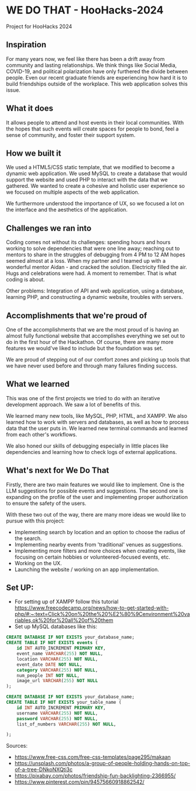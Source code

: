 # WE DO THAT - HooHacks-2024
Project for HooHacks 2024


## Inspiration
For many years now, we feel like there has been a drift away from community and lasting relationships. We think things like Social Media, COVID-19, and political polarization have only furthered the divide between people.  Even our recent graduate friends are experiencing how hard it is to build friendships outside of the workplace.  This web application solves this issue. 

## What it does
It allows people to attend and host events in their local communities. With the hopes that such events will create spaces for people to bond, feel a sense of community, and foster their support system.

## How we built it
We used a HTML5/CSS static template, that we modified to become a dynamic web application. We used MySQL to create a database that would support the website and used PHP to interact with the data that we gathered. We wanted to create a cohesive and holistic user experience so we focused on multiple aspects of the web application.

We furthermore understood the importance of UX, so we focused a lot on the interface and the aesthetics of the application.

## Challenges we ran into
Coding comes not without its challenges: spending hours and hours working to solve dependencies that were one line away; reaching out to mentors to share in the struggles of debugging from 4 PM to 12 AM hopes seemed almost at a loss. When my partner and I teamed up with a wonderful mentor Aidan - and cracked the solution. Electricity filled the air. Hugs and celebrations were had.  A moment to remember. That is what coding is about. 

Other problems: Integration of API and web application, using a database, learning PHP, and constructing a dynamic website, troubles with servers.

## Accomplishments that we're proud of
One of the accomplishments that we are the most proud of is having an almost fully functional website that accomplishes everything we set out to do in the first hour of the Hackathon. Of course, there are many more features we would've liked to include but the foundation was set. 

We are proud of stepping out of our comfort zones and picking up tools that we have never used before and through many failures finding success.  

## What we learned
This was one of the first projects we tried to do with an iterative development approach.  We saw a lot of benefits of this.

We learned many new tools, like MySQL, PHP, HTML, and XAMPP. We also learned how to work with servers and databases, as well as how to process data that the user puts in.  We learned new terminal commands and learned from each other's workflows. 

We also honed our skills of debugging especially in little places like dependencies and learning how to check logs of external applications. 

## What's next for We Do That
Firstly, there are two main features we would like to implement. One is the LLM suggestions for possible events and suggestions. The second one is expanding on the profile of the user and implementing proper authorization to ensure the safety of the users. 

With these two out of the way, there are many more ideas we would like to pursue with this project:
- Implementing search by location and an option to choose the radius of the search.
- Implementing nearby events from 'traditional' venues as suggestions. 
- Implementing more filters and more choices when creating events, like focusing on certain hobbies or volunteered-focused events, etc.
- Working on the UX.
- Launching the website / working on an app implementation. 

## Set UP:
- For setting up of XAMPP follow this tutorial https://www.freecodecamp.org/news/how-to-get-started-with-php/#:~:text=Click%20on%20the%20%E2%80%9Cenvironment%20variables,ok%20for%20all%20of%20them
- Set up MySQL databases like this:
```sql
CREATE DATABASE IF NOT EXISTS your_database_name;
CREATE TABLE IF NOT EXISTS events (
    id INT AUTO_INCREMENT PRIMARY KEY,
    event_name VARCHAR(255) NOT NULL,
    location VARCHAR(255) NOT NULL,
    event_date DATE NOT NULL,
    category VARCHAR(255) NOT NULL,
    num_people INT NOT NULL,
    image_url VARCHAR(255) NOT NULL
);
```
```sql
CREATE DATABASE IF NOT EXISTS your_database_name;
CREATE TABLE IF NOT EXISTS your_table_name (
    id INT AUTO_INCREMENT PRIMARY KEY,
    username VARCHAR(255) NOT NULL,
    password VARCHAR(255) NOT NULL,
    list_of_numbers VARCHAR(255) NOT NULL,

);
```
  
Sources:

- https://www.free-css.com/free-css-templates/page295/makaan
- https://unsplash.com/photos/a-group-of-people-holding-hands-on-top-of-a-tree-DNkoNXQti3c
- https://pixabay.com/photos/friendship-fun-backlighting-2366955/
- https://www.pinterest.com/pin/94575660918862542/
